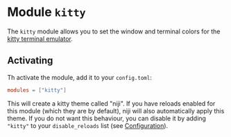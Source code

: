 # Module `kitty`

The `kitty` module allows you to set the window and terminal colors for the
[kitty terminal emulator](https://sw.kovidgoyal.net/kitty/).

## Activating

Th activate the module, add it to your `config.toml`:

```toml
modules = ["kitty"]
```

This will create a kitty theme called "niji". If you have reloads enabled for this module
(which they are by default), niji will also automatically apply this theme. If you do not want
this behaviour, you can disable it by adding `"kitty"` to your `disable_reloads` list
(see [Configuration](../configuration.md)).

